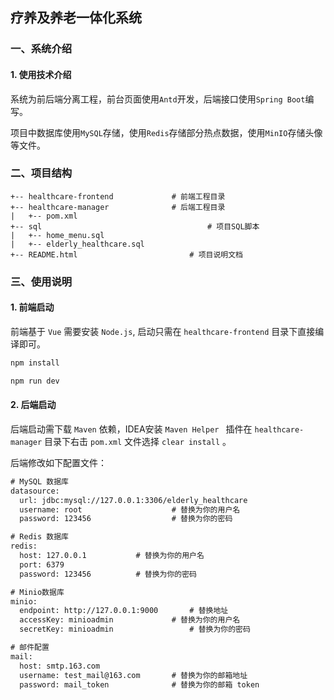 ## 疗养及养老一体化系统

### 一、系统介绍

#### 1. 使用技术介绍

系统为前后端分离工程，前台页面使用``Antd``开发，后端接口使用``Spring Boot``编写。

项目中数据库使用``MySQL``存储，使用``Redis``存储部分热点数据，使用``MinIO``存储头像等文件。



### 二、项目结构

```
+-- healthcare-frontend				# 前端工程目录
+-- healthcare-manager				# 后端工程目录
|   +-- pom.xml
+-- sql								        # 项目SQL脚本
|   +-- home_menu.sql
|   +-- elderly_healthcare.sql
+-- README.html 					    # 项目说明文档
```



### 三、使用说明

#### 1. 前端启动

前端基于 ``Vue`` 需要安装 ``Node.js``, 启动只需在 ``healthcare-frontend`` 目录下直接编译即可。

```bash
npm install

npm run dev
```



#### 2. 后端启动

后端启动需下载 ``Maven`` 依赖，IDEA安装 ``Maven Helper `` 插件在 ``healthcare-manager`` 目录下右击 ``pom.xml`` 文件选择 ``clear install`` 。



后端修改如下配置文件：

```xml
# MySQL 数据库
datasource:
  url: jdbc:mysql://127.0.0.1:3306/elderly_healthcare
  username: root			      	# 替换为你的用户名
  password: 123456			    	# 替换为你的密码

# Redis 数据库
redis:
  host: 127.0.0.1		  	# 替换为你的用户名
  port: 6379					
  password: 123456			# 替换为你的密码

# Minio数据库
minio:
  endpoint: http://127.0.0.1:9000		# 替换地址
  accessKey: minioadmin             # 替换为你的用户名
  secretKey: minioadmin			      	# 替换为你的密码

# 邮件配置
mail:
  host: smtp.163.com
  username: test_mail@163.com	   	# 替换为你的邮箱地址
  password: mail_token      	  	# 替换为你的邮箱 token
```
